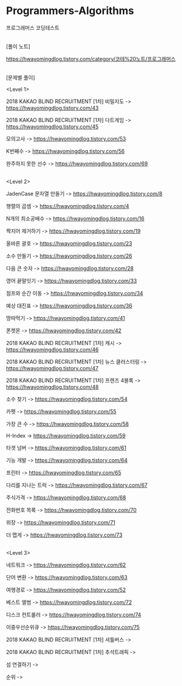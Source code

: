 # Programmers-Algorithms
프로그래머스 코딩테스트

</br>
[풀이 노트]

https://hwayomingdlog.tistory.com/category/코테%20노트/프로그래머스



</br>[문제별 풀이]</br>

<Level 1>

2018 KAKAO BLIND RECRUITMENT [1차] 비밀지도 -> https://hwayomingdlog.tistory.com/43

2018 KAKAO BLIND RECRUITMENT [1차] 다트게임 -> https://hwayomingdlog.tistory.com/45

모의고사 -> https://hwayomingdlog.tistory.com/53

K번째수 -> https://hwayomingdlog.tistory.com/56

완주하지 못한 선수 -> https://hwayomingdlog.tistory.com/69



</br><Level 2>

JadenCase 문자열 만들기 -> https://hwayomingdlog.tistory.com/8

행렬의 곱셈 -> https://hwayomingdlog.tistory.com/4

N개의 최소공배수 -> https://hwayomingdlog.tistory.com/16

짝지어 제거하기 -> https://hwayomingdlog.tistory.com/19

올바른 괄호 -> https://hwayomingdlog.tistory.com/23

소수 만들기 -> https://hwayomingdlog.tistory.com/26

다음 큰 숫자 -> https://hwayomingdlog.tistory.com/28

영어 끝말잇기 -> https://hwayomingdlog.tistory.com/33

점프와 순간 이동 -> https://hwayomingdlog.tistory.com/34

예상 대진표 -> https://hwayomingdlog.tistory.com/36

땅따먹기 -> https://hwayomingdlog.tistory.com/41

폰켓몬 -> https://hwayomingdlog.tistory.com/42 

2018 KAKAO BLIND RECRUITMENT [1차] 캐시 -> https://hwayomingdlog.tistory.com/46

2018 KAKAO BLIND RECRUITMENT [1차] 뉴스 클러스터링 -> https://hwayomingdlog.tistory.com/47

2018 KAKAO BLIND RECRUITMENT [1차] 프렌즈 4블록 -> https://hwayomingdlog.tistory.com/48

소수 찾기 -> https://hwayomingdlog.tistory.com/54

카펫 -> https://hwayomingdlog.tistory.com/55

가장 큰 수 -> https://hwayomingdlog.tistory.com/58

H-Index -> https://hwayomingdlog.tistory.com/59

타겟 넘버 -> https://hwayomingdlog.tistory.com/61

기능 개발 -> https://hwayomingdlog.tistory.com/64

프린터 -> https://hwayomingdlog.tistory.com/65

다리를 지나는 트럭 -> https://hwayomingdlog.tistory.com/67

주식가격 -> https://hwayomingdlog.tistory.com/68

전화번호 목록 -> https://hwayomingdlog.tistory.com/70

위장 -> https://hwayomingdlog.tistory.com/71

더 맵게 -> https://hwayomingdlog.tistory.com/73


</br><Level 3>

네트워크 -> https://hwayomingdlog.tistory.com/62

단어 변환 -> https://hwayomingdlog.tistory.com/63

여행경로 -> https://hwayomingdlog.tistory.com/52

베스트 앨범 -> https://hwayomingdlog.tistory.com/72

디스크 컨트롤러 -> https://hwayomingdlog.tistory.com/74

이중우선순위큐 -> https://hwayomingdlog.tistory.com/75

2018 KAKAO BLIND RECRUITMENT [1차] 셔틀버스 -> 

2018 KAKAO BLIND RECRUITMENT [1차] 추석트래픽 -> 

섬 연결하기 ->

순위 ->
